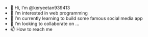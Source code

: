 - 👋 Hi, I’m @keryeetan939413
- 👀 I’m interested in web programming
- 🌱 I’m currently learning to build some famous social media app
- 💞️ I’m looking to collaborate on ...
- 📫 How to reach me 

<!---
keryeetan939413/keryeetan939413 is a ✨ special ✨ repository because its `README.md` (this file) appears on your GitHub profile.
You can click the Preview link to take a look at your changes.
--->
